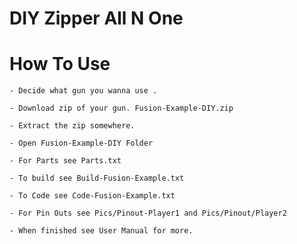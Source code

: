 # DIY Zipper All N One 

# How To Use 

    - Decide what gun you wanna use .
    
    - Download zip of your gun. Fusion-Example-DIY.zip
    
    - Extract the zip somewhere.
    
    - Open Fusion-Example-DIY Folder
        
    - For Parts see Parts.txt
    
    - To build see Build-Fusion-Example.txt
    
    - To Code see Code-Fusion-Example.txt
    
    - For Pin Outs see Pics/Pinout-Player1 and Pics/Pinout/Player2
    
    - When finished see User Manual for more.
